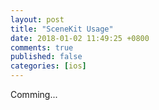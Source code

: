 ```yaml
---
layout: post
title: "SceneKit Usage"
date: 2018-01-02 11:49:25 +0800
comments: true
published: false
categories: [ios]
---
```


<!-- more -->

Comming...